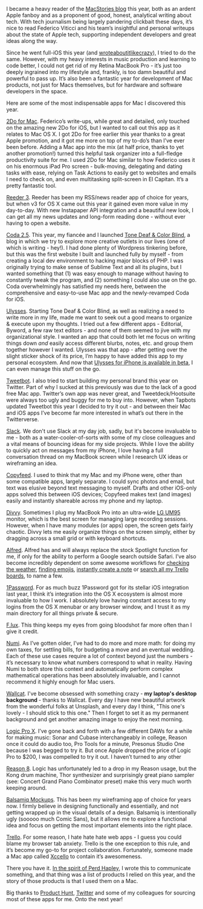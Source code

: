 <p>I became a heavy reader of the <a href="http://macstories.net">MacStories blog</a> this year, both as an ardent Apple fanboy and as a proponent of good, honest, analytical writing about tech. With tech journalism being largely pandering clickbait these days, it’s nice to read Federico Viticci and his team’s insightful and personal writeups about the state of Apple tech, supporting independent developers and great ideas along the way.</p><p>Since he went full-iOS this year (and <a href="https://www.macstories.net/roundups/my-must-have-ios-apps-2015-edition/">wrote</a><a href="https://www.macstories.net/stories/why-2do-is-my-new-favorite-ios-task-manager/#fnref-41252-mac">about</a><a href="https://www.macstories.net/stories/ipad-pro-review/">it</a><a href="https://www.macstories.net/stories/ipad-air-2-review-why-the-ipad-became-my-main-computer/">like</a><a href="https://www.macstories.net/ios/sidefari-lets-you-browse-two-webpages-at-once-with-ios-9-split-view-and-safari-view-controller/">crazy</a>), I tried to do the same. However, with my heavy interests in music production and learning to code better, I could not get rid of my Retina MacBook Pro - it’s just too deeply ingrained into my lifestyle and, frankly, is too damn beautiful and powerful to pass up. It’s also been a fantastic year for development of Mac products, not just for Macs themselves, but for hardware and software developers in the space.&nbsp;</p><p>Here are some of the most indispensable apps for Mac I discovered this year.</p><p><a href="https://itunes.apple.com/us/app/2do/id477670270?mt=12">2Do for Mac</a>. Federico’s write-ups, while great and detailed, only touched on the amazing new 2Do for iOS, but I wanted to call out this app as it relates to Mac OS X. I got 2Do for free earlier this year thanks to a great Apple promotion, and it got me more on top of my to-do’s than I’ve ever been before. Adding a Mac app into the mix (at half price, thanks to yet another promotion!) turned this helpful task organizer into a full-fledge productivity suite for me. I used 2Do for Mac similar to how Federico uses it on his enormous iPad Pro screen - bulk-moving, delegating and dating tasks with ease, relying on Task Actions to easily get to websites and emails I need to check on, and even multitasking split-screen in El Capitan. It’s a pretty fantastic tool.</p><p><a href="https://itunes.apple.com/us/app/reeder-3/id880001334?mt=12">Reeder 3</a>. Reeder has been my RSS/news reader app of choice for years, but when v3 for OS X came out this year it gained even more value in my day-to-day. With new Instapaper API integration and a beautiful new look, I can get all my news updates and long-form reading done - without ever having to open a website.</p><p><a href="http://panic.com/coda">Coda 2.5</a>. This year, my fiancée and I launched <a href="http://tonedeafcolorblind.com">Tone Deaf &amp; Color Blind</a>, a blog in which we try to explore more creative outlets in our lives (one of which is writing - hey!). I had done plenty of Wordpress tinkering before, but this was the first website I built and launched fully by myself - from creating a local dev environment to hacking major blocks of PHP. I was originally trying to make sense of Sublime Text and all its plugins, but I wanted something that (1) was easy enough to manage without having to constantly tweak the program, and (2) something I could also use on the go. Coda overwhelmingly has satisfied my needs here, between the comprehensive and easy-to-use Mac app and the newly-revamped Coda for iOS.</p><p><a href="https://itunes.apple.com/us/app/ulysses/id623795237?mt=12">Ulysses</a>. Starting Tone Deaf &amp; Color Blind, as well as realizing a need to write more in my life, made me want to seek out a good means to organize &amp; execute upon my thoughts. I tried out a few different apps - Editorial, Byword, a few raw text editors - and none of them seemed to jive with my organizational style. I wanted an app that could both let me focus on writing things down <em>and</em> easily access different blurbs, notes, etc. and group them together however I wanted. Ulysses was that app - after getting over the slight sticker shock of its price, I’m happy to have added this app to my personal ecosystem. And now that <a href="http://ulyssesapp.com/beta">Ulysses for iPhone is available in beta</a>, I can even manage this stuff on the go.</p><p><a href="https://itunes.apple.com/us/app/tweetbot-for-twitter/id557168941?mt=12">Tweetbot</a>. I also tried to start building my personal brand this year on Twitter. Part of why I sucked at this previously was due to the lack of a good free Mac app. Twitter’s own app was never great, and Tweetdeck/Hootsuite were always too ugly and buggy for me to buy into. However, when Tapbots updated Tweetbot this year I decided to try it out - and between their Mac and iOS apps I’ve become far more interested in what’s out there in the Twitterverse.</p><p><a href="https://itunes.apple.com/us/app/slack/id803453959?mt=12">Slack</a>. We don't use Slack at my day job, sadly, but it's become invaluable to me - both as a water-cooler-of-sorts with some of my close colleagues and a vital means of bouncing ideas for my side projects. While I love the ability to quickly act on messages from my iPhone, I love having a full conversation thread on my MacBook screen while I research UX ideas or wireframing an idea.</p><p><a href="https://www.producthunt.com/r/02b8185569f160/34033">Copyfeed</a>. I used to think that my Mac and my iPhone were, other than some compatible apps, largely separate. I could sync photos and email, but text was elusive beyond text messaging to myself. Drafts and other iOS-only apps solved this between iOS devices; Copyfeed makes text (and images) easily and instantly shareable across my phone and my laptop.&nbsp;</p><p><a href="https://itunes.apple.com/us/app/divvy-window-manager/id413857545?mt=12">Divvy</a>. Sometimes I plug my MacBook Pro into an ultra-wide <a href="http://www.amazon.com/LG-Electronics-34UM95-34-Inch-LED-Lit/dp/B00JR6GCZA">LG UM95</a> monitor, which is the best screen for managing large recording sessions. However, when I have many modules (or apps) open, the screen gets fairly chaotic. Divvy lets me easily organize things on the screen simply, either by dragging across a small grid or with keyboard shortcuts.&nbsp;</p><p><a href="https://itunes.apple.com/us/app/alfred/id405843582?mt=12">Alfred</a>. Alfred has and will always replace the stock Spotlight function for me, if only for the ability to perform a Google search outside Safari. I’ve also become incredibly dependent on some awesome workflows for <a href="http://www.alfredforum.com/topic/193-weather-workflow-with-conditions-and-forecast/">checking the weather</a>, <a href="https://github.com/carlosgaldino/alfred-emoji-workflow">finding emojis</a>, <a href="http://www.alfredforum.com/topic/1009-notes/">instantly create a note</a> or <a href="http://www.packal.org/workflow/trello-search">search all my Trello boards</a>, to name a few.</p><p><a href="https://itunes.apple.com/us/app/1password-password-manager/id443987910?mt=12">1Password</a>. For as much buzz 1Password got for its stellar iOS integration last year, I think it’s integration into the OS X ecosystem is almost more invaluable to how I work. I absolutely love having constant access to my logins from the OS X menubar or any browser window, and I trust it as my main directory for all things private &amp; secure.</p><p><a href="https://justgetflux.com">F.lux</a>. This thing keeps my eyes from going bloodshot far more often than I give it credit.</p><p><a href="http://numi.io">Numi</a>. As I’ve gotten older, I’ve had to do more and more math: for doing my own taxes, for settling bills, for budgeting a move and an eventual wedding. Each of these use cases require a lot of context beyond just the numbers - it’s necessary to know what numbers correspond to what in reality. Having Numi to both store this context and automatically perform complex mathematical operations has been absolutely invaluable, and I cannot recommend it highly enough for Mac users.</p><p><a href="https://itunes.apple.com/us/app/wallcat/id1000397973?mt=12">Wallcat</a>. I've become obsessed with something crazy - <strong>my laptop's desktop background&nbsp;</strong>- thanks to Wallcat. Every day I have new beautiful artwork from the wonderful folks at Unsplash, and every day I think, "This one's lovely - I should stick to this one." Then I forget to set it as my permanent background and get another amazing image to enjoy the next morning.&nbsp;</p><p><a href="http://www.apple.com/logic-pro/">Logic Pro X</a>. I’ve gone back and forth with a few different DAWs for a while for making music: Sonar and Cubase interchangeably in college, Reason once it could do audio too, Pro Tools for a minute, Presonus Studio One because I was begged to try it. But once Apple dropped the price of Logic Pro to $200, I was compelled to try it out. I haven’t turned to any other&nbsp;</p><p><a href="https://www.propellerheads.se/reason">Reason 8</a>. Logic has unfortunately led to a drop in my Reason usage, but the Kong drum machine, Thor synthesizer and surprisingly great piano sampler (see: Concert Grand Piano Combinator preset) make this very much worth keeping around.&nbsp;</p><p><a href="https://balsamiq.com/products/mockups">Balsamiq Mockups</a>. This has been my wireframing app of choice for years now. I firmly believe in designing functionally and essentially, and not getting wrapped up in the visual details of a design. Balsamiq is intentionally ugly (sooooo much Comic Sans), but it allows me to explore a functional idea and focus on getting the most important elements into the right place.&nbsp;</p><p><a href="http://trello.com">Trello</a>. For some reason, I hate hate hate web apps - I guess you could blame my browser tab anxiety. Trello is the one exception to this rule, and it’s become my go-to for project collaboration. Fortunately, someone made a Mac app called <a href="http://lingsdesigns.com/xccello/">Xccello</a> to contain it’s awesomeness.</p><p>There you have it. <a href="https://www.youtube.com/watch?v=qcszyb5d7nA">In the spirit of Perd Hapley</a>, I wrote this to communicate something, and that thing was a list of products I relied on this year, and the story of those products is that I used them on a Mac.&nbsp;</p><p>Big thanks to <a href="http://producthunt.com">Product Hunt</a>, <a href="http://twitter.com">Twitter</a> and some of my colleagues for sourcing most of these apps for me. Onto the next year!</p>